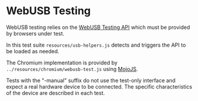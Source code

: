 # WebUSB Testing

WebUSB testing relies on the [WebUSB Testing API] which must be
provided by browsers under test.

In this test suite `resources/usb-helpers.js` detects and triggers
the API to be loaded as needed.

The Chromium implementation is provided by
`../resources/chromium/webusb-test.js` using [MojoJS].

Tests with the "-manual" suffix do not use the test-only interface and expect a
real hardware device to be connected. The specific characteristics of the device
are described in each test.

[MojoJS]: https://chromium.googlesource.com/chromium/src/+/refs/heads/main/docs/testing/web_platform_tests.md#mojojs
[WebUSB Testing API]: https://wicg.github.io/webusb/test/
